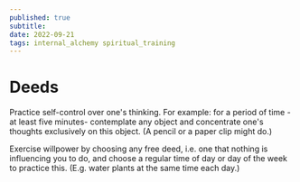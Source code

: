 ```yaml
---
published: true
subtitle:
date: 2022-09-21
tags: internal_alchemy spiritual_training
---
```


# Deeds
Practice self-control over one's thinking. For example: for a period of time -at least five minutes- contemplate any object and concentrate one's thoughts exclusively on this object. (A pencil or a paper clip might do.)

Exercise willpower by choosing any free deed, i.e. one that nothing is influencing you to do, and choose a regular time of day or day of the week to practice this. (E.g. water plants at the same time each day.)